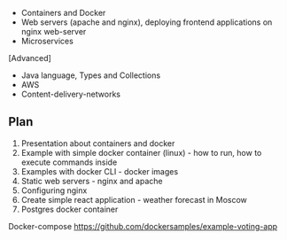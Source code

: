 - Containers and Docker
- Web servers (apache and nginx), deploying frontend applications on nginx web-server
- Microservices




[Advanced]
- Java language, Types and Collections
- AWS
- Content-delivery-networks


## Plan
1. Presentation about containers and docker
2. Example with simple docker container (linux) - how to run, how to execute commands inside
3. Examples with docker CLI - docker images
4. Static web servers - nginx and apache
5. Configuring nginx
6. Create simple react application - weather forecast in Moscow
7. Postgres docker container



Docker-compose
https://github.com/dockersamples/example-voting-app
